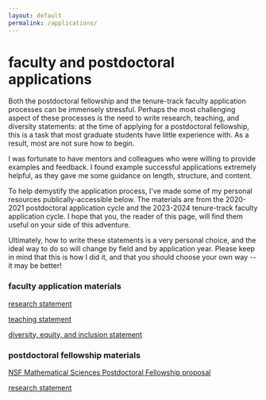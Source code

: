 ```yaml
---
layout: default
permalink: /applications/
---
```

# faculty and postdoctoral applications
Both the postdoctoral fellowship and the tenure-track faculty application processes can be immensely stressful. Perhaps the most challenging aspect of these processes is the need to write research, teaching, and diversity statements: at the time of applying for a postdoctoral fellowship, this is a task that most graduate students have little experience with. As a result, most are not sure how to begin.

I was fortunate to have mentors and colleagues who were willing to provide examples and feedback. I found example successful applications extremely helpful, as they gave me some guidance on length, structure, and content.

To help demystify the application process, I've made some of my personal resources publically-accessible below. The materials are from the 2020-2021 postdoctoral application cycle and the 2023-2024 tenure-track faculty application cycle. I hope that you, the reader of this page, will find them useful on your side of this adventure. 

Ultimately, how to write these statements is a very personal choice, and the ideal way to do so will change by field and by application year. Please keep in mind that this is how I did it, and that you should choose your own way -- it may be better!

### faculty application materials
[research statement](https://nmboffi.github.io/pdfs/boffi_research_statement.pdf)

[teaching statement](https://nmboffi.github.io/pdfs/boffi_teaching_statement.pdf)

[diversity, equity, and inclusion statement](https://nmboffi.github.io/pdfs/boffi_dei_statement.pdf)


### postdoctoral fellowship materials
[NSF Mathematical Sciences Postdoctoral Fellowship proposal](https://nmboffi.github.io/pdfs/boffi_nsf_mspf.pdf)

[research statement](https://nmboffi.github.io/pdfs/boffi_postdoc_research_statement.pdf)
